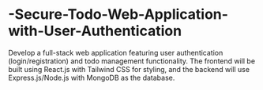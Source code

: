 # -Secure-Todo-Web-Application-with-User-Authentication
Develop a full-stack web application featuring user authentication (login/registration) and todo management functionality. The frontend will be built using React.js with Tailwind CSS for styling, and the backend will use Express.js/Node.js with MongoDB as the database. 
